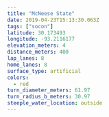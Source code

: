 ```yaml
---
title: "McNeese State"
date: 2019-04-23T15:13:30.063Z
tags: ["socon"]
latitude: 30.173493
longitude: -93.2116177
elevation_meters: 4
distance_meters: 400
lap_lanes: 8
home_lanes: 8
surface_type: artificial
colors:
  - red
turn_diameter_meters: 61.97
turn_radius_b_meters: 30.97
steeple_water_location: outside
---
```


